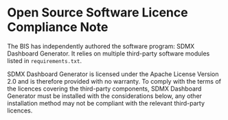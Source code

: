 # Open Source Software Licence Compliance Note

The BIS has independently authored the software program: SDMX Dashboard Generator. It relies on multiple third-party software modules listed in `requirements.txt`.

SDMX Dashboard Generator is licensed under the Apache License Version 2.0 and is therefore provided with no warranty. To comply with the terms of the licences covering the third-party components, SDMX Dashboard Generator must be installed with the considerations below, any other installation method may not be compliant with the relevant third-party licences.